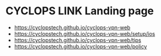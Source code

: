 # CYCLOPS LINK Landing page
- https://cyclopstech.github.io/cyclops-vpn-web
- https://cyclopstech.github.io/cyclops-vpn-web/setup/ios
- https://cyclopstech.github.io/cyclops-vpn-web/tips
- https://cyclopstech.github.io/cyclops-vpn-web/policy